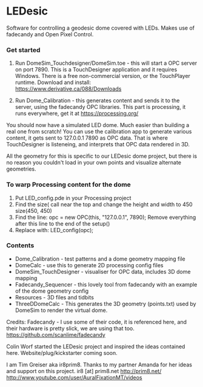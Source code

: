 LEDesic
=======

Software for controlling a geodesic dome covered with LEDs. Makes use of fadecandy and Open Pixel Control.

### Get started

1. Run DomeSim_Touchdesigner/DomeSim.toe - this will start a OPC server on port 7890.
	This is a TouchDesigner application and it requires Windows. There is a free non-commercial version, or the TouchPlayer runtime. Download and install: https://www.derivative.ca/088/Downloads

2. Run Dome_Calibration - this generates content and sends it to the server, using the fadecandy OPC libraries. This part is processing, it runs everywhere, get it at https://processing.org/

You should now have a simulated LED dome. Much easier than building a real one from scratch! You can use the calibration app to generate various content, it gets sent to 127.0.0.1 7890 as OPC data. That is where TouchDesigner is listeneing, and interprets that OPC data rendered in 3D.

All the geometry for this is specific to our LEDesic dome project, but there is no reason you couldn't load in your own points and visualize alternate geometries.

### To warp Processing content for the dome

1. Put LED\_config.pde in your Processing project
2. Find the size( call near the top and change the height and width to 450
	size(450, 450<there might be another arg here>)
3. Find the line: opc = new OPC(this, "127.0.0.1", 7890);
	Remove everything after this line to the end of the setup()
4. Replace with:
	LED_config(opc);

### Contents

* Dome\_Calibration - test patterns and a dome geometry mapping file
* DomeCalc - use this to generate 2D processing config files
* DomeSim\_TouchDesigner - visualiser for OPC data, includes 3D dome mapping
* Fadecandy_Sequencer - this lovely tool from fadecandy with an example of the dome geometry config
* Resources - 3D files and tidbits
* ThreeDDomeCalc - This generates the 3D geometry (points.txt) used by DomeSim to render the virtual dome.

Credits:
Fadecandy - I use some of their code, it is referenced here, and their 
hardware is pretty slick, we are using that too.
https://github.com/scanlime/fadecandy

Colin Worf started the LEDesic project and inspired the ideas contained here. Website/plug/kickstarter coming soon.

I am Tim Greiser aka ir8prim8. Thanks to my partner Amanda for her ideas and support on this project.
ir8 [at] prim8.net
http://prim8.net/
http://www.youtube.com/user/AuralFixationMT/videos
